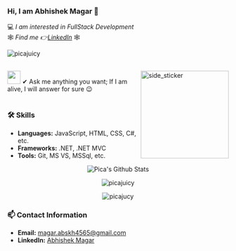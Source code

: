 ### Hi, I am Abhishek Magar 👋
💻 *I am interested in FullStack Development*   
🕸 *Find me 👉[LinkedIn](https://www.linkedin.com/in/abhishek-magar-8b43a817b/)* 🕸 
<br>
<p align="left"> <img src="https://komarev.com/ghpvc/?username=picajuicy&label=Profile%20views&color=0e75b6&style=flat" alt="picajuicy" /> </p>
<br>
<img align="right" width=200px height=200px alt="side_sticker" src="https://media.giphy.com/media/TEnXkcsHrP4YedChhA/giphy.gif" />
<img src="https://media.giphy.com/media/iY8CRBdQXODJSCERIr/giphy.gif" width="30px">&nbsp;✔ Ask me anything you want; If I am alive, I will answer for sure 😉<br>

<br>

### 🛠 **Skills**
- **Languages:** JavaScript, HTML, CSS, C#, etc.
- **Frameworks:** .NET, .NET MVC
- **Tools:** Git, MS VS, MSSql, etc.


<p align='center'>
  <img align="center" src="https://github-readme-stats.vercel.app/api?username=picajuicy&show_icons=true&title_color=fff&icon_color=79ff97&text_color=efefef&bg_color=24292e" alt="Pica's Github Stats">
</p>

<p align='center'>
  <img align="center" src="https://github-readme-stats.vercel.app/api/top-langs?username=picajuicy&show_icons=true&locale=en&layout=compact&theme=chartreuse-dark" alt="picajuicy" />  
</p>      
  
<p align='center'>  
   <img align="center" src="https://github-profile-trophy.vercel.app/?username=picajuicy&theme=juicyfresh&no-bg=true" alt="picajucy" />  
</p>

### 📫 **Contact Information**
- **Email:** magar.abskh4565@gmail.com
- **LinkedIn:** [Abhishek Magar](https://www.linkedin.com/in/abhishek-magar-8b43a817b/)
